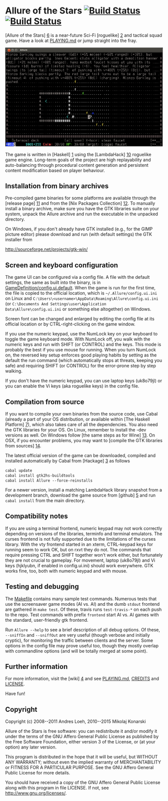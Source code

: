 Allure of the Stars [![Build Status](https://travis-ci.org/AllureOfTheStars/Allure.svg?branch=master)](https://travis-ci.org/AllureOfTheStars/Allure)[![Build Status](https://drone.io/github.com/AllureOfTheStars/Allure/status.png)](https://drone.io/github.com/AllureOfTheStars/Allure/latest)
===================

[Allure of the Stars] [6] is a near-future Sci-Fi [roguelike] [2]
and tactical squad game. Have a look at [PLAYING.md](GameDefinition/PLAYING.md)
or jump straight into the fray.

![gameplay screenshot](https://raw.githubusercontent.com/AllureOfTheStars/media/master/screenshot/campaign2.png)

The game is written in [Haskell] [1] using the [LambdaHack] [10]
roguelike game engine. Long-term goals of the project are high
replayability and auto-balancing through procedural content generation
and persistent content modification based on player behaviour.


Installation from binary archives
---------------------------------

Pre-compiled game binaries for some platforms are available through
the [release page] [11] and from the [Nix Packages Collection] [12].
To manually install a binary archive, make sure you have the GTK
libraries suite on your system, unpack the Allure archive
and run the executable in the unpacked directory.

On Windows, if you don't already have GTK installed (e.g., for the GIMP
picture editor) please download and run (with default settings)
the GTK installer from

http://sourceforge.net/projects/gtk-win/


Screen and keyboard configuration
---------------------------------

The game UI can be configured via a config file.
A file with the default settings, the same as built into the binary, is in
[GameDefinition/config.ui.default](GameDefinition/config.ui.default).
When the game is run for the first time, the file is copied to the official
location, which is `~/.Allure/config.ui.ini` on Linux and
`C:\Users\<username>\AppData\Roaming\Allure\config.ui.ini`
(or `C:\Documents And Settings\user\Application Data\Allure\config.ui.ini`
or something else altogether) on Windows.

Screen font can be changed and enlarged by editing the config file
 at its official location or by CTRL-right-clicking on the game window.

If you use the numeric keypad, use the NumLock key on your keyboard
to toggle the game keyboard mode. With NumLock off, you walk with the numeric
keys and run with SHIFT (or CONTROL) and the keys. This mode is probably
the best if you use mouse for running. When you turn NumLock on,
the reversed key setup enforces good playing habits by setting as the default
the run command (which automatically stops at threats, keeping you safe)
and requiring SHIFT (or CONTROL) for the error-prone step by step walking.

If you don't have the numeric keypad, you can use laptop keys (uk8o79jl)
or you can enable the Vi keys (aka roguelike keys) in the config file.


Compilation from source
-----------------------

If you want to compile your own binaries from the source code,
use Cabal (already a part of your OS distribution, or available within
[The Haskell Platform] [7]), which also takes care of all the dependencies.
You also need the GTK libraries for your OS. On Linux, remember to install
the -dev versions as well. On Windows follow [the same steps as for Wine] [13].
On OSX, if you encounter problems, you may want to
[compile the GTK libraries from sources] [14].

The latest official version of the game can be downloaded,
compiled and installed automatically by Cabal from [Hackage] [3] as follows

    cabal update
    cabal install gtk2hs-buildtools
    cabal install Allure --force-reinstalls

For a newer version, install a matching LambdaHack library snapshot
from a development branch, download the game source from [github] [5]
and run `cabal install` from the main directory.

Compatibility notes
-------------------

If you are using a terminal frontend, numeric keypad may not work
correctly depending on versions of the libraries, terminfo and terminal
emulators. The curses frontend is not fully supported due to the limitations
of the curses library. With the vty frontend started in an xterm,
CTRL-keypad keys for running seem to work OK, but on rxvt they do not.
The commands that require pressing CTRL and SHIFT together won't
work either, but fortunately they are not crucial to gameplay.
For movement, laptop (uk8o79jl) and Vi keys (hjklyubn, if enabled
in config.ui.ini) should work everywhere. GTK works fine, too, both
with numeric keypad and with mouse.


Testing and debugging
---------------------

The [Makefile](Makefile) contains many sample test commands.
Numerous tests that use the screensaver game modes (AI vs. AI)
and the dumb `stdout` frontend are gathered in `make test`.
Of these, travis runs `test-travis-*` on each push to the repo.
Test commands with prefix `frontend` start AI vs. AI games
with the standard, user-friendly gtk frontend.

Run `Allure --help` to see a brief description of all debug options.
Of these, `--sniffIn` and `--sniffOut` are very useful (though verbose
and initially cryptic), for monitoring the traffic between clients
and the server. Some options in the config file may prove useful too,
though they mostly overlap with commandline options (and will be totally
merged at some point).


Further information
-------------------

For more information, visit the [wiki] [4]
and see [PLAYING.md](GameDefinition/PLAYING.md), [CREDITS](CREDITS)
and [LICENSE](LICENSE).

Have fun!


Copyright
---------

Copyright (c) 2008--2011 Andres Loeh, 2010--2015 Mikolaj Konarski

Allure of the Stars is free software: you can redistribute it and/or modify
it under the terms of the GNU Affero General Public License as published by
the Free Software Foundation, either version 3 of the License, or
(at your option) any later version.

This program is distributed in the hope that it will be useful,
but WITHOUT ANY WARRANTY; without even the implied warranty of
MERCHANTABILITY or FITNESS FOR A PARTICULAR PURPOSE. See the
GNU Affero General Public License for more details.

You should have received a copy of the GNU Affero General Public License
along with this program in file LICENSE.
If not, see <http://www.gnu.org/licenses/>.



[1]: http://www.haskell.org/
[2]: http://roguebasin.roguelikedevelopment.org/index.php?title=Berlin_Interpretation
[3]: http://hackage.haskell.org/package/Allure
[4]: https://github.com/AllureOfTheStars/Allure/wiki
[5]: http://github.com/AllureOfTheStars/Allure
[6]: http://allureofthestars.com
[7]: http://www.haskell.org/platform

[10]: http://github.com/LambdaHack/LambdaHack
[11]: https://github.com/AllureOfTheStars/Allure/releases/latest
[12]: http://hydra.cryp.to/search?query=Allure
[13]: http://www.haskell.org/haskellwiki/GHC_under_Wine#Code_that_uses_gtk2hs
[14]: http://www.edsko.net/2014/04/27/haskell-including-gtk-on-mavericks
